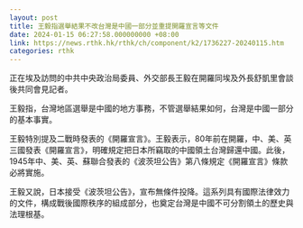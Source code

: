 ```yaml
---
layout: post
title: 王毅指選舉結果不改台灣是中國一部分並重提開羅宣言等文件
date: 2024-01-15 06:27:58.000000000 +08:00
link: https://news.rthk.hk/rthk/ch/component/k2/1736227-20240115.htm
categories: rthk
---
```


正在埃及訪問的中共中央政治局委員、外交部長王毅在開羅同埃及外長舒凱里會談後共同會見記者。

王毅指，台灣地區選舉是中國的地方事務，不管選舉結果如何，台灣是中國一部分的基本事實。

王毅特別提及二戰時發表的《開羅宣言》。王毅表示，80年前在開羅，中、美、英三國發表《開羅宣言》，明確規定把日本所竊取的中國領土台灣歸還中國。此後，1945年中、美、英、蘇聯合發表的《波茨坦公告》第八條規定《開羅宣言》條款必將實施。

王毅又說，日本接受《波茨坦公告》，宣布無條件投降。這系列具有國際法律效力的文件，構成戰後國際秩序的組成部分，也奠定台灣是中國不可分割領土的歷史與法理根基。
